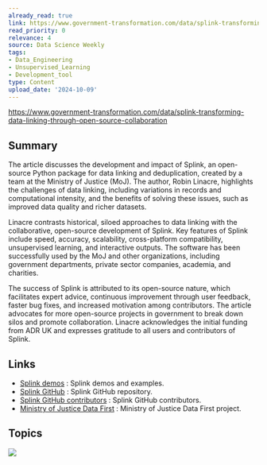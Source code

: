 ```yaml
---
already_read: true
link: https://www.government-transformation.com/data/splink-transforming-data-linking-through-open-source-collaboration
read_priority: 0
relevance: 4
source: Data Science Weekly
tags:
- Data_Engineering
- Unsupervised_Learning
- Development_tool
type: Content
upload_date: '2024-10-09'
---
```


https://www.government-transformation.com/data/splink-transforming-data-linking-through-open-source-collaboration
## Summary

The article discusses the development and impact of Splink, an open-source Python package for data linking and deduplication, created by a team at the Ministry of Justice (MoJ). The author, Robin Linacre, highlights the challenges of data linking, including variations in records and computational intensity, and the benefits of solving these issues, such as improved data quality and richer datasets.

Linacre contrasts historical, siloed approaches to data linking with the collaborative, open-source development of Splink. Key features of Splink include speed, accuracy, scalability, cross-platform compatibility, unsupervised learning, and interactive outputs. The software has been successfully used by the MoJ and other organizations, including government departments, private sector companies, academia, and charities.

The success of Splink is attributed to its open-source nature, which facilitates expert advice, continuous improvement through user feedback, faster bug fixes, and increased motivation among contributors. The article advocates for more open-source projects in government to break down silos and promote collaboration. Linacre acknowledges the initial funding from ADR UK and expresses gratitude to all users and contributors of Splink.
## Links

- [Splink demos](https://moj-analytical-services.github.io/splink/demos/examples/examples_index.html) : Splink demos and examples.
- [Splink GitHub](https://github.com/moj-analytical-services/splink) : Splink GitHub repository.
- [Splink GitHub contributors](https://github.com/moj-analytical-services/splink/graphs/contributors) : Splink GitHub contributors.
- [Ministry of Justice Data First](https://www.gov.uk/guidance/ministry-of-justice-data-first) : Ministry of Justice Data First project.

## Topics

![](topics/Tool/Splink)